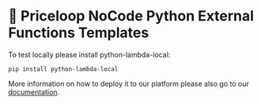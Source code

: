 # 🧶 Priceloop NoCode Python External Functions Templates

To test locally please install python-lambda-local:

```
pip install python-lambda-local
```

More information on how to deploy it to our platform please also go to our [documentation](https://priceloopai.notion.site/External-Functions-f78d153ab7b94a5f8a2f2cc5baa5e9d3).
